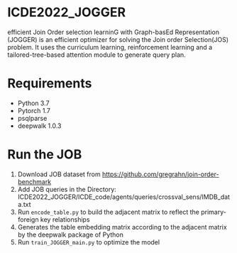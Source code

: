 
# ICDE2022_JOGGER
efficient Join Order selection learninG with Graph-basEd Representation (JOGGER) is an efficient optimizer for solving the Join order Selection(JOS) problem. It uses the curriculum learning, reinforcement learning and a tailored-tree-based attention module to generate query plan.  

# Requirements
- Python 3.7 
- Pytorch 1.7
- psqlparse
- deepwalk 1.0.3

# Run the JOB   
1. Download JOB dataset from https://github.com/gregrahn/join-order-benchmark
2. Add JOB queries in the Directory: ICDE2022_JOGGER/ICDE_code/agents/queries/crossval_sens/IMDB_data.txt
3. Run `encode_table.py` to build the adjacent matrix to reflect the primary-foreign key relationships
4. Generates the table embedding matrix according to the adjacent matrix by the deepwalk package of Python 
5. Run `train_JOGGER_main.py` to optimize the model
